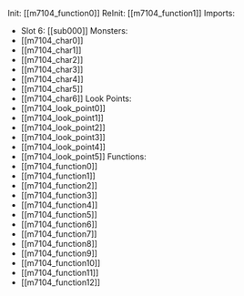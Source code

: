 Init: [[m7104_function0]]
ReInit: [[m7104_function1]]
Imports:
- Slot 6: [[sub000]]
Monsters:
- [[m7104_char0]]
- [[m7104_char1]]
- [[m7104_char2]]
- [[m7104_char3]]
- [[m7104_char4]]
- [[m7104_char5]]
- [[m7104_char6]]
Look Points:
- [[m7104_look_point0]]
- [[m7104_look_point1]]
- [[m7104_look_point2]]
- [[m7104_look_point3]]
- [[m7104_look_point4]]
- [[m7104_look_point5]]
Functions:
- [[m7104_function0]]
- [[m7104_function1]]
- [[m7104_function2]]
- [[m7104_function3]]
- [[m7104_function4]]
- [[m7104_function5]]
- [[m7104_function6]]
- [[m7104_function7]]
- [[m7104_function8]]
- [[m7104_function9]]
- [[m7104_function10]]
- [[m7104_function11]]
- [[m7104_function12]]
